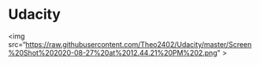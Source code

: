 # Udacity


<img  src=“https://raw.githubusercontent.com/Theo2402/Udacity/master/Screen%20Shot%202020-08-27%20at%2012.44.21%20PM%202.png" >
